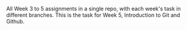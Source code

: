 All Week 3 to 5 assignments in a single repo, with each week's task in different branches. This is the task for Week 5, Introduction to Git and Github.
